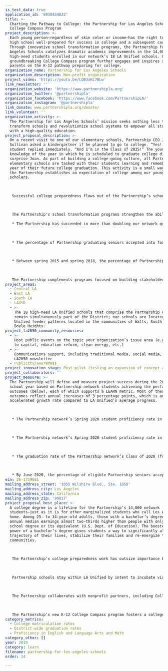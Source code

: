 ```yaml
---
is_test_data: true
application_id: '8030434832'
title: >-
  Charting the Pathway to College: the Partnership for Los Angeles Schools'
  College Compass Program
project_description: >-
  Each young person—regardless of skin color or income—has the right to graduate
  high school well-prepared for success in college and a subsequent career.
  Through innovative school transformation programs, the Partnership for Los
  Angeles Schools catalyzes dramatic academic improvements in the 14,000
  high-need students enrolled in our network’s 18 LA Unified schools. Our
  groundbreaking College Compass program further engages and inspires students &
  parents on the K-12 pathway preparing for college.
organization_name: Partnership for Los Angeles Schools
organization_description: Non-profit organization
project_video: 'https://youtu.be/LQBJxKL78Lw'
link_newsletter: ''
organization_website: 'https://www.partnershipla.org'
organization_twitter: '@partnershipla'
organization_facebook: 'https://www.facebook.com/PartnershipLA/'
organization_instagram: '@partnershipla'
link_donate: www.partnershipla.org/donate/
link_volunteer: ''
organization_activity: >-
  The Partnership for Los Angeles Schools’ mission seeks nothing less than to
  transform schools and revolutionize school systems to empower all students
  with a high-quality education.
project_proposal_description: >-
  On a recent visit to one of our elementary schools, Partnership CEO Joan
  Sullivan asked a kindergartner if he planned to go to college. “Yes!,” the
  student replied immediately. “And I’m in the Class of 2035!” The youngster’s
  knowledge of the year in which he is scheduled to graduate college did not
  surprise Joan. As part of building a college-going culture, all Partnership
  elementary schools are tasked with their students learning and remembering the
  year of their future college graduation. This activity is a small way in which
  the Partnership establishes an expectation of college among our youngest
  scholars. 
   
   
   
   Successful college preparedness flows out of the Partnership’s school transformation programs. The Partnership believes—and research supports—that resilient school principals with a clear vision are needed to transform schools, that effective teachers are essential to student learning, and that engaged parents are the most important force to their children’s academic achievement. Our community partners provide tremendous supports aligned to the priorities of our schools and students.
   
   
   
   The Partnership's school transformation programs strengthen the ability of each stakeholder group to play their key role in promoting student growth. As a result:
   
   * The Partnership has succeeded in more than doubling our network graduation rate from 36% (2008) to 79% (2018).
   
   
   
   * The percentage of Partnership graduating seniors accepted into four-year colleges and universities has grown markedly, from 32% (2015) to 50% (2018).
   
   
   
   * Between spring 2015 and spring 2018, the percentage of Partnership students proficient in English Language Arts grew a total of 15 percentage points, from 19% to 34%, while math rose by 9 points (with rounding), from 14% to 22%. These increases are substantially higher than average LA Unified improvements over the same time period.
   
   
   
   The Partnership complements programs focused on building stakeholder capacity with a vibrant advocacy work stream dedicated to achieving the systemic changes needed for broad, sustainable transformation. In these ways, the Partnership continues to forge a pathway to ensure that in 12 years, members of the Class of 2035 will be fully-prepared to enter college.
project_areas:
  - Central LA
  - East LA
  - South LA
  - LAUSD
  - >-
    The 18 high-need LA Unified schools that comprise the Partnership network
    remain simultaneously part of the District; our schools are located in LA
    Unified feeder patterns located in the communities of Watts, South LA and
    Boyle Heights.
project_la2050_community_resources:
  - >-
    Host public events on the topic your organization’s issue area (e.g. access
    to capital, education reform, clean energy, etc.) 
  - >-
    Communications support, including traditional media, social media, and
    LA2050 newsletter
  - Publicity/awareness
project_innovation_stage: Post-pilot (testing an expansion of concept after initially successful pilot)
project_collaborators: ''
project_measure: >-
  The Partnership will define and measure project success during the 2019-20
  school year based on Partnership network students achieving the performance
  outcomes (below), each of which supports a LEARN metric. Most of these
  outcomes reflect annual increases of 3 percentage points, which is an
  accelerated growth rate compared to LA Unified’s average progress.
   
   
   
   * The Partnership network’s Spring 2020 student proficiency rate in English Language Arts (ELA) will reflect a 3-percentage-point increase above the Spring 2019 ELA proficiency rate, as measured by annual Smarter Balanced Summative Assessment (SBAC) results. (The proficiency rate represents the percentage of student test takers whose SBAC scores fall within the ranges of meeting or exceeding the Common Core State Standards for their grade.) Baseline: 34%, Spring 2018 SBAC ELA results. Related LEARN metric: Proficiency in English & Language Arts and Math.
   
   
   
   * The Partnership network’s Spring 2020 student proficiency rate in math will demonstrate growth of 3 percentage points from the Spring 2019 math proficiency rate, as measured by annual SBAC results. Baseline: 22%, Spring 2018 SBAC math results. Related LEARN metric: Proficiency in English & Language Arts and Math.
   
   
   
   * The graduation rate of the Partnership network’s Class of 2020 (four-year cohort) will increase by 2 percentage points from the Class of 2019’s graduation rate as measured by the California Department of Education. Baseline: 79%, Class of 2018. Related LEARN metric: District-wide graduation rates.
   
   
   
   * By June 2020, the percentage of eligible Partnership seniors accepted to a four-year college or university will increase by 3 percentage points from the June 2019 rate as measured by Partnership school records. Baseline: 50%, June 2018. Related LEARN metric: College matriculation rates.
ein: 26-1759681
mailing_address_street: '1055 Wilshire Blvd., Ste. 1850'
mailing_address_city: Los Angeles
mailing_address_state: California
mailing_address_zip: '90017'
project_proposal_best_place: >-
  A college degree is a lifeline for the Partnership’s 14,000 network
  students—just as it is for other marginalized students who call Los Angeles
  home. Among 25- to 34-year-old adults, those with a bachelor’s degree have
  annual median earnings almost two-thirds higher than people with only a high
  school degree or its equivalent (U.S. Dept. of Education). The boosted earning
  power of a bachelor’s degree gives students a way to significantly alter the
  trajectory of their lives, stabilize their families and re-energize their
  communities. 
   
   
   
   The Partnership’s college preparedness work has outsize importance because of our unique position as the largest in-district school turnaround operator working with LA Unified. As an independent 501(c)(3) organization, we partner under a Memorandum of Understanding with LA Unified to manage—and systematically transform—18 of the District’s historically-lowest-performing schools (TK-12) in Watts, South LA and Boyle Heights. A staggering 94% of Partnership students qualify as low-income; our network enrollment is 89% Latino and 9% African American.
   
   
   
   Partnership schools stay within LA Unified by intent to incubate viable solutions that LA Unified then can scale to benefit all 500,000 District students. Based on our autonomy, we implement the Partnership's transformation model to confront the profound challenges common to high-poverty schools. Designed around best practices, our comprehensive, integrated programs develop and strengthen expertise in key school stakeholders, including principals, teachers and parents, and promote deep connections with community partners. This increased capacity is leveraged to enhance our students’ academic accomplishments and social-emotional well-being—the foundation for college success.
   
   
   
   The Partnership collaborates with nonprofit partners, including College Track and College Spring, to provide our high school students with year-long, targeted supports in such areas as college entrance exams, applications and financial aid. Each fall, all five Partnership high schools hold on-site College Fairs where seniors can meet directly with admissions officers from 10 to 20 four-year institutions. Every spring, the Partnership holds University Day, an activity-packed field trip that brings 1,000 network students and family members to a local university for what is often their first direct experience of a college campus.
   
   
   
   The Partnership’s new K-12 College Compass program fosters a college-going culture through a series of grade-level experiences, shared expectations and regular communication carefully-designed for students and their parents. A cohesive K-12 curriculum accompanies a customized family tracker and student self-tracker, which promote investment in the student’s education and progress. College Compass also helps students visualize themselves as future college students, and families to envision them similarly. In 2018-19, we plan to expand the pilot from three to six network schools.
category_metrics:
  - College matriculation rates
  - District-wide graduation rates
  - Proficiency in English and Language Arts and Math
category_other: []
year: 2019
category: learn
filename: partnership-for-los-angeles-schools
order: 24

---
```

